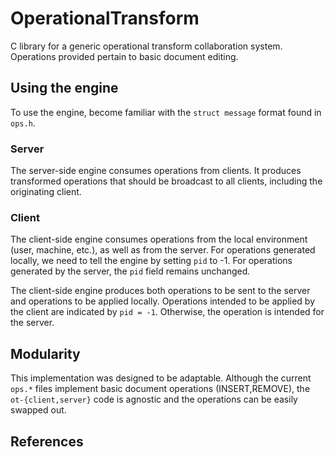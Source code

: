 # OperationalTransform
C library for a generic operational transform collaboration system. Operations provided pertain to basic document editing.

## Using the engine
To use the engine, become familiar with the `struct message` format found in `ops.h`.

### Server
The server-side engine consumes operations from clients.
It produces transformed operations that should be broadcast to all clients, including the originating client.

### Client
The client-side engine consumes operations from the local environment (user, machine, etc.), as well as from the server.
For operations generated locally, we need to tell the engine by setting `pid` to -1.
For operations generated by the server, the `pid` field remains unchanged.

The client-side engine produces both operations to be sent to the server and operations to be applied locally.
Operations intended to be applied by the client are indicated by `pid = -1`.
Otherwise, the operation is intended for the server.

## Modularity
This implementation was designed to be adaptable.
Although the current `ops.*` files implement basic document operations (INSERT,REMOVE), the `ot-{client,server}` code is agnostic and the operations can be easily swapped out.

## References
